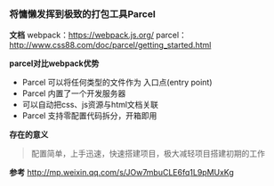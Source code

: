 ### 将慵懒发挥到极致的打包工具Parcel

**文档**
webpack：https://webpack.js.org/
parcel：http://www.css88.com/doc/parcel/getting_started.html

**parcel对比webpack优势**

- Parcel 可以将任何类型的文件作为 入口点(entry point)  
- Parcel 内置了一个开发服务器
- 可以自动把css、js资源与html文档关联
- Parcel 支持零配置代码拆分，开箱即用

**存在的意义**
>配置简单，上手迅速，快速搭建项目，极大减轻项目搭建初期的工作

**参考**
http://mp.weixin.qq.com/s/JOw7mbuCLE6fq1L9pMUxKg
